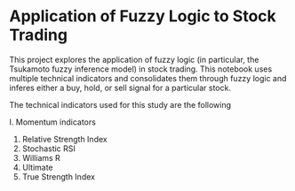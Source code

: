 # Application of Fuzzy Logic to Stock Trading

This project explores the application of fuzzy logic (in particular, the Tsukamoto fuzzy inference model) in stock trading. This notebook uses multiple technical indicators and consolidates them through fuzzy logic and inferes either a buy, hold, or sell signal for a particular stock.

The technical indicators used for this study are the following

I. Momentum indicators
1. Relative Strength Index
2. Stochastic RSI
3. Williams R
4. Ultimate
5. True Strength Index
